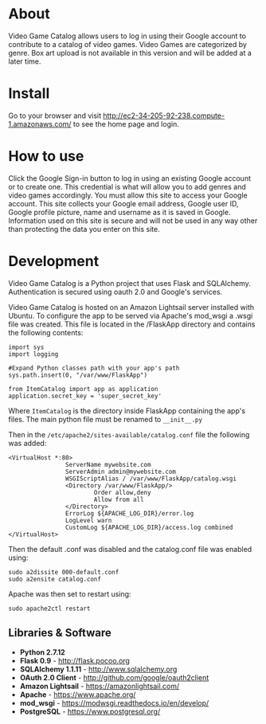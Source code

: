 # About

Video Game Catalog allows users to log in using their Google account to contribute to 
a catalog of video games.  Video Games are categorized by genre.  Box art upload is not 
available in this version and will be added at a later time.

# Install

Go to your browser and visit http://ec2-34-205-92-238.compute-1.amazonaws.com/ to see the 
home page and login.

# How to use

Click the Google Sign-in button to log in using an existing Google account or to create one.
This credential is what will allow you to add genres and video games accordingly.
You must allow this site to access your Google account.  This site collects your
Google email address, Google user ID, Google profile picture, name and username as it is saved in
Google.  Information used on this site is secure and will not be used in any way other than
protecting the data you enter on this site.

# Development

Video Game Catalog is a Python project that uses Flask and SQLAlchemy.  Authentication is 
secured using oauth 2.0 and Google's services.

Video Game Catalog is hosted on an Amazon Lightsail server installed with Ubuntu.  To 
configure the app to be served via Apache's mod_wsgi a .wsgi file was created.  This file
is located in the /FlaskApp directory and contains the following contents:

```
import sys
import logging

#Expand Python classes path with your app's path
sys.path.insert(0, "/var/www/FlaskApp")

from ItemCatalog import app as application
application.secret_key = 'super_secret_key'
``` 

Where ```ItemCatalog``` is the directory inside FlaskApp containing the app's files.
The main python file must be renamed to ```__init__.py```

Then in the ```/etc/apache2/sites-available/catalog.conf``` file the following was added:

```
<VirtualHost *:80>
                ServerName mywebsite.com
                ServerAdmin admin@mywebsite.com
                WSGIScriptAlias / /var/www/FlaskApp/catalog.wsgi
                <Directory /var/www/FlaskApp/>
                        Order allow,deny
                        Allow from all
                </Directory>
                ErrorLog ${APACHE_LOG_DIR}/error.log
                LogLevel warn
                CustomLog ${APACHE_LOG_DIR}/access.log combined
</VirtualHost>
```

Then the default .conf was disabled and the catalog.conf file was enabled using:
```
sudo a2dissite 000-default.conf
sudo a2ensite catalog.conf
```
Apache was then set to restart using: 

```sudo apache2ctl restart```


## Libraries & Software

- **Python 2.7.12**
- **Flask 0.9** - http://flask.pocoo.org
- **SQLAlchemy 1.1.11** - http://www.sqlalchemy.org
- **OAuth 2.0 Client** - http://github.com/google/oauth2client
- **Amazon Lightsail** - https://amazonlightsail.com/
- **Apache** - https://www.apache.org/
- **mod_wsgi** - https://modwsgi.readthedocs.io/en/develop/
- **PostgreSQL** - https://www.postgresql.org/

